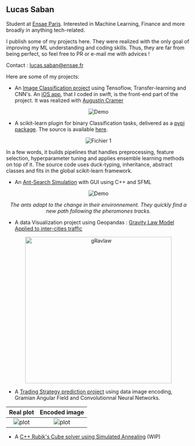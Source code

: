 ## Lucas Saban

Student at [Ensae Paris](https://www.ensae.fr/en/). Interested in Machine Learning, Finance and more broadly in anything tech-related.

I publish some of my projects here. They were realized with the only goal of improving my ML understanding and coding skills. Thus, they are far from being perfect, so feel free to PR or e-mail me with advices ! 

Contact : lucas.saban@ensae.fr

Here are some of my projects:

* An [Image Classification project](https://github.com/iSab01/megazord-backend) using Tensoflow, Transfer-learning and CNN's. An [iOS app](https://github.com/iSab01/megazord_frontend), that I coded in swift, is the front-end part of the project. It was realized with [Augustin Cramer](https://github.com/AugustinCramer)

<div align="center"> 

![Demo](https://github.com/g0bel1n/megazord-backend/blob/main/ressources/demo_megazord.gif)
  
</div>

* A scikit-learn plugin for binary Classification tasks, delivered as a [pypi package](https://pypi.org/project/TinyAutoML/). The source is available [here](https://github.com/g0bel1n/TinyAutoML). 
 
 <div align="center"> 
  
 ![Fichier 1](https://user-images.githubusercontent.com/73651505/163118697-cde202b0-1fc0-4ccc-870a-105d9f5e336a.jpg)
  
 </div>

In a few words, it builds pipelines that handles preprocessing, feature selection, hyperparameter tuning and applies ensemble learning methods on top of it. The source code uses duck-typing, inheritance, abstract classes and fits in the global scikit-learn framework.

* An [Ant-Search Simulation](https://github.com/g0bel1n/Avengers_AntGame) with GUI using C++ and SFML

<div align=center>
  
![Demo](https://github.com/g0bel1n/Avengers_AntGame/blob/master/ressources/ant_gif.gif)
  
 *The ants adapt to the change in their environnement. They quickly find a new path following the pheromones tracks.*
  
</div>

* A data Visualization project using Geopandas : [Gravity Law Model Applied to inter-cities traffic](https://github.com/iSab01/gravlaw-model)

<div align=center>
<img src="https://github.com/iSab01/gravlaw-model/blob/master/ressources/GravLawModel_France.png" alt="gRavlaw" width="400"/>
</div>

* A [Trading Strategy prediction project](https://github.com/iSab01/deep-FinGAF) using data image encoding, Gramian Angular Field and Convolutionnal Neural Networks.

Real plot             |  Encoded image
:-------------------------:|:-------------------------:
![plot](https://github.com/iSab01/deep-FinGAF/blob/master/ressources/SwedishLeaf_example_plot_14.png)|![plot](https://github.com/iSab01/deep-FinGAF/blob/master/ressources/SwedishLeaf_example_encoded_14.png) 
  
* A [C++ Rubik's Cube solver using Simulated Annealing](https://github.com/g0bel1n/cKube) (WIP)

<!---(* A [ML applied to trading strategy project](https://github.com/iSab01/ML_Trading_project), realized for as an academic project with Héléna Perrier 

*Slide 5*       | *Slide 8*
 :-------------------------:|:-------------------------:
 ![plot](https://github.com/iSab01/ML_Trading_project/blob/recherches/ressources/Capture%20d%E2%80%99e%CC%81cran%202021-07-12%20a%CC%80%2010.13.23.png)|![plot](https://github.com/iSab01/ML_Trading_project/blob/recherches/ressources/Capture%20d%E2%80%99e%CC%81cran%202021-07-12%20a%CC%80%2010.13.36.png)
)
-->
